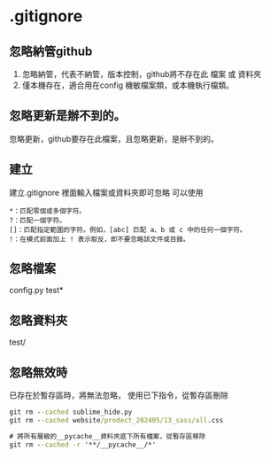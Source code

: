 # .gitignore

## 忽略納管github

1. 忽略納管，代表不納管，版本控制，github將不存在此 檔案 或 資料夾
2. 僅本機存在，適合用在config 機敏檔案類，或本機執行檔類。



## 忽略更新是辦不到的。

忽略更新，github要存在此檔案，且忽略更新，是辦不到的。



## 建立
建立.gitignore
裡面輸入檔案或資料夾即可忽略
可以使用

```
*：匹配零個或多個字符。
?：匹配一個字符。
[]：匹配指定範圍的字符。例如，[abc] 匹配 a、b 或 c 中的任何一個字符。
!：在模式前面加上 ! 表示取反，即不要忽略該文件或目錄。
```


## 忽略檔案
config.py
test*

## 忽略資料夾
test/


## 忽略無效時
已存在於暫存區時，將無法忽略，
使用已下指令，從暫存區刪除

```cmd
git rm --cached sublime_hide.py
git rm --cached website/prodect_202405/13_sass/all.css

# 將所有層級的__pycache__資料夾底下所有檔案，從暫存區移除
git rm --cached -r '**/__pycache__/*'